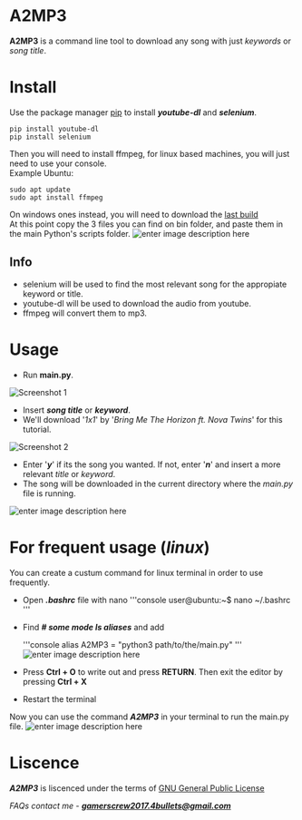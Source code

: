 # A2MP3
**A2MP3** is a command line tool to download any song with just *keywords* or *song title*.

# Install
Use the package manager [pip](https://pip.pypa.io/en/stable/) to install ***youtube-dl*** and ***selenium***.

    pip install youtube-dl
    pip install selenium

Then you will need to install ffmpeg, for linux based machines, you will just need to use your console.  
Example Ubuntu:

    sudo apt update
    sudo apt install ffmpeg

On windows ones instead, you will need to download the [last build](https://ffmpeg.org/download.html#build-windows)  
At this point copy the 3 files you can find on bin folder, and paste them in the main Python's scripts folder.
![enter image description here](https://camo.githubusercontent.com/8029dedf1ed27d2a12e30879e662ceca4d91b4d1898322ec08da2a09a220641a/68747470733a2f2f692e6962622e636f2f676d4a5a317a432f6161616161612e706e67)
## Info
* selenium will be used to find the most relevant song for the appropiate keyword or title.
* youtube-dl will be used to download the audio from youtube.  
* ffmpeg will convert them to mp3.

# Usage
* Run **main.py**.

![Screenshot 1](https://i.ibb.co/pXcBZQJ/Screenshot-from-2021-01-31-16-01-53.png)

* Insert ***song title*** or ***keyword***. 
* We'll download '*1x1*' by '*Bring Me The Horizon ft. Nova Twins*' for this tutorial.

![Screenshot 2](https://i.ibb.co/nbHd197/Screenshot-from-2021-01-31-16-02-16.png)

* Enter '***y***' if its the song you wanted. If not, enter '***n***' and insert a more relevant *title* or *keyword*.
* The song will be downloaded in the current directory where the *main.py* file is running.

![enter image description here](https://i.ibb.co/M7Y0vYQ/Screenshot-from-2021-01-31-16-02-54.png)
# For frequent usage (*linux*)
You can create a custum command for linux terminal in order to use frequently.
* Open ***.bashrc*** file with nano
    '''console
    user@ubuntu:~$ nano ~/.bashrc
    '''
* Find ***# some mode ls aliases*** and add

  '''console
  alias A2MP3 = "python3 path/to/the/main.py"
  '''
  ![enter image description here](https://i.ibb.co/tz1vf3Z/Screenshot-from-2021-01-31-17-09-50.png)

* Press **Ctrl + O** to write out and press **RETURN**. Then exit the editor by pressing **Ctrl + X**
* Restart the terminal

Now you can use the command ***A2MP3*** in your terminal to run the main.py file.
![enter image description here](https://i.ibb.co/26xFWBT/Screenshot-from-2021-01-31-17-13-38.png)

# Liscence
***A2MP3*** is liscenced under the terms of [GNU General Public License](https://www.gnu.org/licenses/licenses.en.html#GPL)

*FAQs contact me* - ***gamerscrew2017.4bullets@gmail.com***
